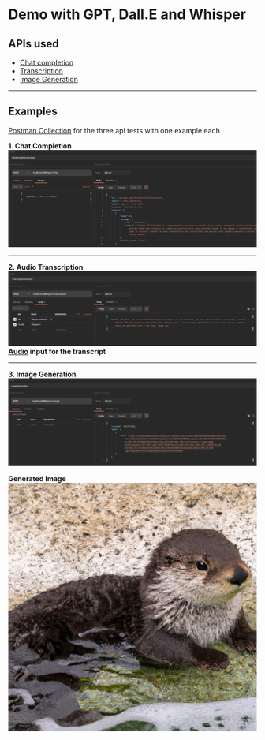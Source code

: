 # Demo with GPT, Dall.E and Whisper

APIs used 
-----
- [Chat completion](https://platform.openai.com/docs/api-reference/chat/create)
- [Transcription](https://platform.openai.com/docs/api-reference/audio/createTranscription)
- [Image Generation](https://platform.openai.com/docs/api-reference/images/create)

---------------------------------------------------------------------

Examples
-------
[Postman Collection](/demo/OpenAI.postman_collection.json) for the three api tests with one example each

<b>1. Chat Completion</b><br/>
![example](/demo/ChatGPT.PNG?raw=true)<br/>

-----------------------------------------

<b>2. Audio Transcription<b><br/>
![example](/demo/TranscriptionExample.PNG?raw=true)<br/>
[Audio](/demo/vdespa-medium-whisper-api.mp3) input for the transcript

---------------------------------------------------------

<b>3. Image Generation</b><br/>
![example](/demo/ImageGenerationExample.PNG?raw=true)<br/>

Generated Image<br/>
![image](/demo/GeneratedImage.png?raw=true)